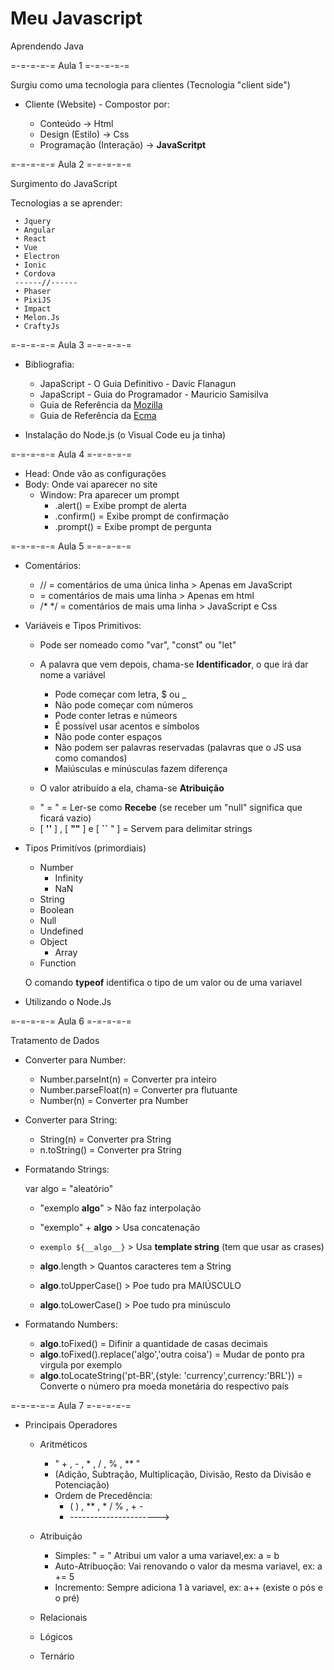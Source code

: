 # Meu Javascript
 Aprendendo Java

 =-=-=-=-= Aula 1 =-=-=-=-=

 Surgiu como uma tecnologia para clientes (Tecnologia "client side")

 - Cliente (Website) - Compostor por:

     * Conteúdo -> Html
     * Design (Estilo) -> Css
     * Programação (Interação) -> __JavaScritpt__

 =-=-=-=-= Aula 2 =-=-=-=-=
 
 Surgimento do JavaScript

 Tecnologias a se aprender:

     • Jquery 
     • Angular 
     • React 
     • Vue 
     • Electron 
     • Ionic 
     • Cordova
     ------//------
     • Phaser 
     • PixiJS 
     • Impact 
     • Melon.Js 
     • CraftyJs

 =-=-=-=-= Aula 3 =-=-=-=-=

 

 - Bibliografia:

     * JapaScript - O Guia Definitivo - Davic Flanagun
     * JapaScript - Guia do Programador - Mauricio Samisilva
     * Guia de Referência da [Mozilla](https://developer.mozilla.org/pt-BR/)
     * Guia de Referência da [Ecma](https://www.ecma-international.org/)

 - Instalação do Node.js (o Visual Code eu ja tinha)

 =-=-=-=-= Aula 4 =-=-=-=-=

 - Head: Onde vão as configurações
 - Body: Onde vai aparecer no site
    - Window: Pra aparecer um prompt
        - .alert() = Exibe prompt de alerta
        - .confirm() = Exibe prompt de confirmação
        - .prompt() = Exibe prompt de pergunta

 =-=-=-=-= Aula 5 =-=-=-=-=

 - Comentários:
    - // = comentários de uma única linha > Apenas em JavaScript
    - <!-- --> = comentários de mais uma linha > Apenas em html
    - /* */ = comentários de mais uma linha > JavaScript e Css
    

 - Variáveis e Tipos Primitivos:
    - Pode ser nomeado como "var", "const" ou "let"
    - A palavra que vem depois, chama-se __Identificador__, o que irá dar nome a variável 
        * Pode começar com letra, $ ou _
        * Não pode começar com números
        * Pode conter letras e númeors
        * É possível usar acentos e símbolos
        * Não pode conter espaços
        * Não podem ser palavras reservadas (palavras que o JS usa como comandos)
        * Maiúsculas e minúsculas fazem diferença

    - O valor atribuído a ela, chama-se __Atribuição__

    * " = " = Ler-se como __Recebe__ (se receber um "null" significa que ficará vazio)
    * [ __''__ ] , [ __""__ ] e [ __``__ " ] = Servem para delimitar strings

 - Tipos Primitívos (primordiais)
    * Number
        * Infinity
        * NaN
    * String
    * Boolean
    * Null
    * Undefined
    * Object
        * Array
    * Function

    O comando __typeof__ identifica o tipo de um valor ou de uma variavel

 - Utilizando o Node.Js

 =-=-=-=-= Aula 6 =-=-=-=-=

 Tratamento de Dados

 - Converter para Number:
    * Number.parseInt(n) = Converter pra inteiro
    * Number.parseFloat(n) = Converter pra flutuante
    * Number(n) = Converter pra Number

 - Converter para String:
    * String(n) = Converter pra String
    * n.toString() = Converter pra String

 - Formatando Strings:

    var algo = "aleatório"

    * "exemplo __algo__" > Não faz interpolação
    * "exemplo" + __algo__ > Usa concatenação
    * `exemplo ${__algo__}` > Usa __template string__ (tem que usar as crases)

    * __algo__.length > Quantos caracteres tem a String
    * __algo__.toUpperCase() > Poe tudo pra MAIÚSCULO
    * __algo__.toLowerCase() > Poe tudo pra minúsculo

 - Formatando Numbers:

    * __algo__.toFixed() = Difinir a quantidade de casas decimais
    * __algo__.toFixed().replace('algo','outra coisa') = Mudar de ponto pra virgula por exemplo
    * __algo__.toLocateString('pt-BR',{style: 'currency',currency:'BRL'}) = Converte o número pra moeda monetária do respectivo país

 =-=-=-=-= Aula 7 =-=-=-=-=

 - Principais Operadores

    * Aritméticos
      * " + , - , * , / , % , ** "
      * (Adição, Subtração, Multiplicação, Divisão, Resto da Divisão e Potenciação)
      * Ordem de Precedência:
         * ( ) , ** , * / % , + -
         * ---------------------->

    * Atribuição
      * Simples: " = " Atribui um valor a uma variavel,ex: a = b
      * Auto-Atribuoção: Vai renovando o valor da mesma variavel, ex: a += 5
      * Incremento: Sempre adiciona 1 à variavel, ex: a++ (existe o pós e o pré)

    * Relacionais

    * Lógicos
    
    * Ternário